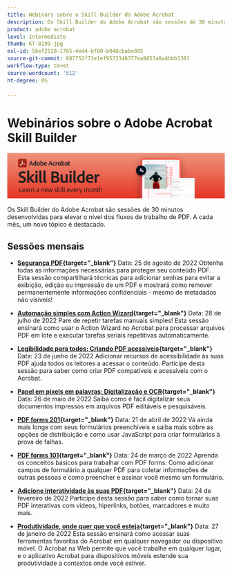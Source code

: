 ```yaml
---
title: Webinars sobre o Skill Builder da Adobe Acrobat
description: Os Skill Builder do Adobe Acrobat são sessões de 30 minutos desenvolvidas para elevar o nível dos fluxos de trabalho de PDFs
product: adobe acrobat
level: Intermediate
thumb: KT-8199.jpg
exl-id: 56ef2120-1765-4ed4-bf80-b048cbabe805
source-git-commit: 887752f71e1ef9573346377ea8853a8a4bbb1301
workflow-type: tm+mt
source-wordcount: '512'
ht-degree: 0%

---
```


# Webinários sobre o Adobe Acrobat Skill Builder

![Imagem do Skill Builder do Acrobat](../assets/sbacrobatwebinars.png)

Os Skill Builder do Adobe Acrobat são sessões de 30 minutos desenvolvidas para elevar o nível dos fluxos de trabalho de PDF. A cada mês, um novo tópico é destacado.

## Sessões mensais

* **[Segurança PDF](https://adobe-acrobat-skill-builder.joinus.adobeevents.com/attendease/networking/experience/ad3778d2-f2c3-4966-98ed-8b1bb90e4b2b/180ad785-1b5b-4c80-80ab-1df345f082ff){target=&quot;_blank&quot;}**
Data: 25 de agosto de 2022 Obtenha todas as informações necessárias para proteger seu conteúdo PDF. Esta sessão compartilhará técnicas para adicionar senhas para evitar a exibição, edição ou impressão de um PDF e mostrará como remover permanentemente informações confidenciais - mesmo de metadados não visíveis!

* **[Automação simples com Action Wizard](https://adobe-acrobat-skill-builder.joinus.adobeevents.com/attendease/networking/experience/45ef14f7-e5e4-4fe0-ba26-905adac092a2/24bf421e-f489-47dc-a5a4-d8d70858348c){target=&quot;_blank&quot;}**
Data: 28 de julho de 2022 Pare de repetir tarefas manuais simples! Esta sessão ensinará como usar o Action Wizard no Acrobat para processar arquivos PDF em lote e executar tarefas seriais repetitivas automaticamente.

* **[Legibilidade para todos: Criando PDF acessíveis](https://adobe-acrobat-skill-builder.joinus.adobeevents.com/attendease/networking/experience/18c111bd-9c63-4636-a4fd-8dc045a20423/8484f6c9-e2c9-4e1c-8d03-c2ca1d4db77c){target=&quot;_blank&quot;}**
Data: 23 de junho de 2022 Adicionar recursos de acessibilidade às suas PDF ajuda todos os leitores a acessar o conteúdo. Participe desta sessão para saber como criar PDF compatíveis e acessíveis com o Acrobat.

* **[Papel em pixels em palavras: Digitalização e OCR](https://adobe-acrobat-skill-builder.joinus.adobeevents.com/attendease/networking/experience/db1178ff-fd0e-4429-9a91-dae080cac9c3/611fa8dd-1b65-4135-800b-feb61541615f){target=&quot;_blank&quot;}**
Data: 26 de maio de 2022 Saiba como é fácil digitalizar seus documentos impressos em arquivos PDF editáveis e pesquisáveis.

* **[PDF forms 201](https://adobe-acrobat-skill-builder.joinus.adobeevents.com/attendease/networking/experience/e05d5e32-598e-49a2-b847-a06207dcbfd7/39c070e1-4ef4-4fc2-aa1e-bf89fb59215e){target=&quot;_blank&quot;}**
Data: 21 de abril de 2022 Vá ainda mais longe com seus formulários preenchíveis e saiba mais sobre as opções de distribuição e como usar JavaScript para criar formulários à prova de falhas.

* **[PDF forms 101](https://adobe-acrobat-skill-builder.joinus.adobeevents.com/attendease/networking/experience/c7f08842-3d62-4b98-bb2a-029feef13621/5f8f1f46-c321-4fba-8c49-4b89d3de6d36){target=&quot;_blank&quot;}**
Data: 24 de março de 2022 Aprenda os conceitos básicos para trabalhar com PDF forms: Como adicionar campos de formulário a qualquer PDF para coletar informações de outras pessoas e como preencher e assinar você mesmo um formulário.

* **[Adicione interatividade às suas PDF](https://adobe-acrobat-skill-builder.joinus.adobeevents.com/attendease/networking/experience/c3150e33-0164-4f94-ac46-aec99b843291/14ea3de0-529f-4c79-9020-cd0a4f98aab0){target=&quot;_blank&quot;}**
Data: 24 de fevereiro de 2022 Participe desta sessão para saber como tornar suas PDF interativas com vídeos, hiperlinks, botões, marcadores e muito mais.

* **[Produtividade, onde quer que você esteja](https://adobe-acrobat-skill-builder.joinus.adobeevents.com/attendease/networking/experience/99e0622a-adf9-4a8b-918f-fd4f4b3a3235/53620704-6da7-4b88-97da-a1f9f0fff3f4){target=&quot;_blank&quot;}**
Data: 27 de janeiro de 2022 Esta sessão ensinará como acessar suas ferramentas favoritas do Acrobat em qualquer navegador ou dispositivo móvel. O Acrobat na Web permite que você trabalhe em qualquer lugar, e o aplicativo Acrobat para dispositivos móveis estende sua produtividade a contextos onde você estiver.